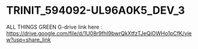 # TRINIT_594092-UL96A0K5_DEV_3
ALL THINGS GREEN
G-drive link here : https://drive.google.com/file/d/1U08r9fhI9bwrQkXtfzTJeQiOWHo1pCfK/view?usp=share_link
